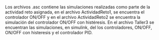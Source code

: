 Los archivos .asc contiene las simulaciones realizadas como parte de la actividad reto asignada, en el archivo ActividadReto1,
se encuentra el controlador ON/OFF y en el archivo ActividadReto2 se encuentra la simulación del controlador ON/OFF con histéresis.
En el archivo Taller3 se encuentran las simulaciones, en simulink, del los controladores, ON/OFF, ON/OFF con histeresis
y el controlador PID.
